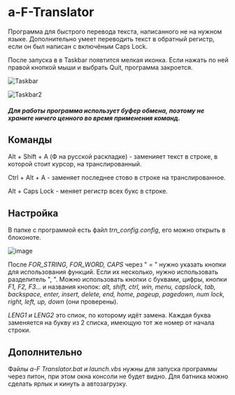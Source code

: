 # а-F-Translator

Программа для быстрого перевода текста, написанного не на нужном языке. Дополнительно умеет переводить текст в обратный регистр, если он был написан с включёным Caps Lock.

После запуска в в Taskbar появтится мелкая иконка. Если нажать по ней правой кнопкой мыши и выбрать Quit, программа закроется.

![Taskbar](https://user-images.githubusercontent.com/58140098/121680844-38d88400-cae4-11eb-8fbc-41bc5d6fa5af.png)

![Taskbar2](https://user-images.githubusercontent.com/58140098/121680863-41c95580-cae4-11eb-8c62-5038c7ce3654.png)

#### *Для работы программа использует буфер обмена, поэтому не храните ничего ценного во время применения команд.*

## Команды

Alt + Shift + A (Ф на русской раскладке) - заменияет текст в строке, в которой стоит курсор, на транслированный.

Ctrl + Alt + A - заменяет последнее стово в строке на транслированное.

Alt + Caps Lock - меняет регистр всех букс в строке.

## Настройка

В папке с программой есть файл *trn_config.config*, его можно открыть в блоконоте.

![image](https://user-images.githubusercontent.com/58140098/121682615-80600f80-cae6-11eb-844c-20c510e95d8c.png)

После *FOR_STRING, FOR_WORD, CAPS* через " = " нужно указать кнопки для использования функций. Если их несколько, нужно использовать разделитель ", ". Можно использовать кнопки с буквами, цифры, кнопки *F1, F2, F3...* и названия кнопок: *alt, shift, ctrl, win, menu, capslock, tab, backspace, enter, insert, delete, end, home, pageup, pagedown, num lock, right, left, up, down* (они проверены).

*LENG1 и LENG2* это спиок, по которому идёт замена. Каждая буква заменяется на букву из 2 списка, имеющую тот же номер от начала строки.

## Дополнительно

Файлы *а-F Translator.bat и launch.vbs* нужны для запуска программы через питон, при этом окна консоли не будет видно. Для батника можно сделать ярлык и кинуть а автозагрузку.
